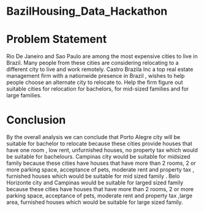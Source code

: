 # BazilHousing_Data_Hackathon
# Problem Statement
Rio De Janeiro and Sao Paulo are among the most expensive cities to live in Brazil. Many people from these cities are considering relocating to a different city to live and work remotely.
Castro Brazila Inc a top real estate management firm with a nationwide presence in Brazil , wishes to help people choose an alternate city to relocate to. 
Help the firm figure out suitable cities for relocation for bachelors, for mid-sized families and for large families.

# Conclusion
By the overall analysis we can conclude that Porto Alegre city will be suitable for bachelor to relocate because these cities provide houses that have one room , low rent, unfurnished houses, no property tax which would be suitable for bachelours.
Campinas city would be suitable for midsized family because these cities have houses that have  more than 2 rooms, 2 or more parking space, acceptance of pets, moderate rent and property tax , furnished houses which would be suitable for mid sized family  .
Belo Horizonte city and Campinas would be suitable for larged sized family because these cities have houses that have  more than 2 rooms, 2 or more parking space, acceptance of pets, moderate rent and property tax ,large area, furnished houses which would be suitable for large sized family.

